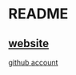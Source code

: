 # README
[website](https://dz-void.github.io/main/)
---
[github account](https://github.com/dz-void)
